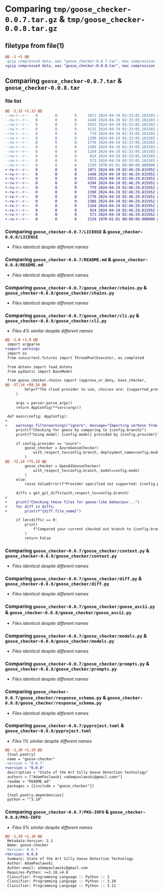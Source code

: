 # Comparing `tmp/goose_checker-0.0.7.tar.gz` & `tmp/goose_checker-0.0.8.tar.gz`

## filetype from file(1)

```diff
@@ -1 +1 @@
-gzip compressed data, was "goose_checker-0.0.7.tar", max compression
+gzip compressed data, was "goose_checker-0.0.8.tar", max compression
```

## Comparing `goose_checker-0.0.7.tar` & `goose_checker-0.0.8.tar`

### file list

```diff
@@ -1,12 +1,12 @@
--rw-r--r--   0        0        0     1071 2024-04-19 02:33:05.163103 goose_checker-0.0.7/LICENSE
--rw-r--r--   0        0        0     1448 2024-04-19 02:33:05.163103 goose_checker-0.0.7/README.md
--rw-r--r--   0        0        0     5553 2024-04-19 02:33:05.163103 goose_checker-0.0.7/goose_checker/chains.py
--rw-r--r--   0        0        0     4131 2024-04-19 02:33:05.163103 goose_checker-0.0.7/goose_checker/cli.py
--rw-r--r--   0        0        0      779 2024-04-19 02:33:05.163103 goose_checker-0.0.7/goose_checker/context.py
--rw-r--r--   0        0        0     1390 2024-04-19 02:33:05.163103 goose_checker-0.0.7/goose_checker/diff.py
--rw-r--r--   0        0        0     2776 2024-04-19 02:33:05.163103 goose_checker-0.0.7/goose_checker/goose_ascii.py
--rw-r--r--   0        0        0     2386 2024-04-19 02:33:05.163103 goose_checker-0.0.7/goose_checker/models.py
--rw-r--r--   0        0        0     1164 2024-04-19 02:33:05.163103 goose_checker-0.0.7/goose_checker/prompts.py
--rw-r--r--   0        0        0      924 2024-04-19 02:33:05.163103 goose_checker-0.0.7/goose_checker/response_schema.py
--rw-r--r--   0        0        0      573 2024-04-19 02:33:05.163103 goose_checker-0.0.7/pyproject.toml
--rw-r--r--   0        0        0     2159 1970-01-01 00:00:00.000000 goose_checker-0.0.7/PKG-INFO
+-rw-r--r--   0        0        0     1071 2024-04-19 02:46:29.815952 goose_checker-0.0.8/LICENSE
+-rw-r--r--   0        0        0     1448 2024-04-19 02:46:29.815952 goose_checker-0.0.8/README.md
+-rw-r--r--   0        0        0     5553 2024-04-19 02:46:29.815952 goose_checker-0.0.8/goose_checker/chains.py
+-rw-r--r--   0        0        0     4394 2024-04-19 02:46:29.815952 goose_checker-0.0.8/goose_checker/cli.py
+-rw-r--r--   0        0        0      779 2024-04-19 02:46:29.815952 goose_checker-0.0.8/goose_checker/context.py
+-rw-r--r--   0        0        0     1390 2024-04-19 02:46:29.815952 goose_checker-0.0.8/goose_checker/diff.py
+-rw-r--r--   0        0        0     2776 2024-04-19 02:46:29.815952 goose_checker-0.0.8/goose_checker/goose_ascii.py
+-rw-r--r--   0        0        0     2386 2024-04-19 02:46:29.815952 goose_checker-0.0.8/goose_checker/models.py
+-rw-r--r--   0        0        0     1164 2024-04-19 02:46:29.815952 goose_checker-0.0.8/goose_checker/prompts.py
+-rw-r--r--   0        0        0      924 2024-04-19 02:46:29.815952 goose_checker-0.0.8/goose_checker/response_schema.py
+-rw-r--r--   0        0        0      573 2024-04-19 02:46:29.815952 goose_checker-0.0.8/pyproject.toml
+-rw-r--r--   0        0        0     2159 1970-01-01 00:00:00.000000 goose_checker-0.0.8/PKG-INFO
```

### Comparing `goose_checker-0.0.7/LICENSE` & `goose_checker-0.0.8/LICENSE`

 * *Files identical despite different names*

### Comparing `goose_checker-0.0.7/README.md` & `goose_checker-0.0.8/README.md`

 * *Files identical despite different names*

### Comparing `goose_checker-0.0.7/goose_checker/chains.py` & `goose_checker-0.0.8/goose_checker/chains.py`

 * *Files identical despite different names*

### Comparing `goose_checker-0.0.7/goose_checker/cli.py` & `goose_checker-0.0.8/goose_checker/cli.py`

 * *Files 4% similar despite different names*

```diff
@@ -1,8 +1,9 @@
 import argparse
+import warnings
 import os
 from concurrent.futures import ThreadPoolExecutor, as_completed
 
 from dotenv import load_dotenv
 from pydantic import BaseModel
 
 from goose_checker.chains import (approve_or_deny, base_checker,
@@ -57,14 +58,16 @@
         help=f"The cloud provider to use, choices are: {supported_providers}"
     )
 
     args = parser.parse_args()
     return AppConfig(**vars(args))
 
 def main(config: AppConfig):
+    
+    warnings.filterwarnings("ignore", message="Importing verbose from langchain root module is no longer supported")
     print(f"Checking for geese by comparing to {config.branch}")
     print(f"Using model: {config.model} provided by {config.provider}")
 
     if config.provider == "azure":
         goose_checker = AzureGooseChecker(
             with_respect_to=config.branch, deployment_name=config.model
         )
@@ -72,14 +75,18 @@
         goose_checker = OpenAIGooseChecker(
             with_respect_to=config.branch, model=config.model
         )
     else:
         raise ValueError(f"Provider specified not supported: {config.provider}")
 
     diffs = get_git_diffs(with_respect_to=config.branch)
+    
+    print("Checking these files for geese-like behaviour...")
+    for diff in diffs:
+        print(f"{diff.file_name}")
 
     if len(diffs) == 0:
         print(
             f"Compared your current checked out branch to {config.branch} and found nothing to check"
         )
         return False
```

### Comparing `goose_checker-0.0.7/goose_checker/context.py` & `goose_checker-0.0.8/goose_checker/context.py`

 * *Files identical despite different names*

### Comparing `goose_checker-0.0.7/goose_checker/diff.py` & `goose_checker-0.0.8/goose_checker/diff.py`

 * *Files identical despite different names*

### Comparing `goose_checker-0.0.7/goose_checker/goose_ascii.py` & `goose_checker-0.0.8/goose_checker/goose_ascii.py`

 * *Files identical despite different names*

### Comparing `goose_checker-0.0.7/goose_checker/models.py` & `goose_checker-0.0.8/goose_checker/models.py`

 * *Files identical despite different names*

### Comparing `goose_checker-0.0.7/goose_checker/prompts.py` & `goose_checker-0.0.8/goose_checker/prompts.py`

 * *Files identical despite different names*

### Comparing `goose_checker-0.0.7/goose_checker/response_schema.py` & `goose_checker-0.0.8/goose_checker/response_schema.py`

 * *Files identical despite different names*

### Comparing `goose_checker-0.0.7/pyproject.toml` & `goose_checker-0.0.8/pyproject.toml`

 * *Files 1% similar despite different names*

```diff
@@ -1,10 +1,10 @@
 [tool.poetry]
 name = "goose-checker"
-version = "0.0.7"
+version = "0.0.8"
 description = "State of the Art Silly Goose Detection Technology"
 authors = ["AdamPaslawski <adampaslawski@gmail.com>"]
 readme = "README.md"
 packages = [{include = "goose_checker"}]
 
 [tool.poetry.dependencies]
 python = "^3.10"
```

### Comparing `goose_checker-0.0.7/PKG-INFO` & `goose_checker-0.0.8/PKG-INFO`

 * *Files 5% similar despite different names*

```diff
@@ -1,10 +1,10 @@
 Metadata-Version: 2.1
 Name: goose-checker
-Version: 0.0.7
+Version: 0.0.8
 Summary: State of the Art Silly Goose Detection Technology
 Author: AdamPaslawski
 Author-email: adampaslawski@gmail.com
 Requires-Python: >=3.10,<4.0
 Classifier: Programming Language :: Python :: 3
 Classifier: Programming Language :: Python :: 3.10
 Classifier: Programming Language :: Python :: 3.11
```

